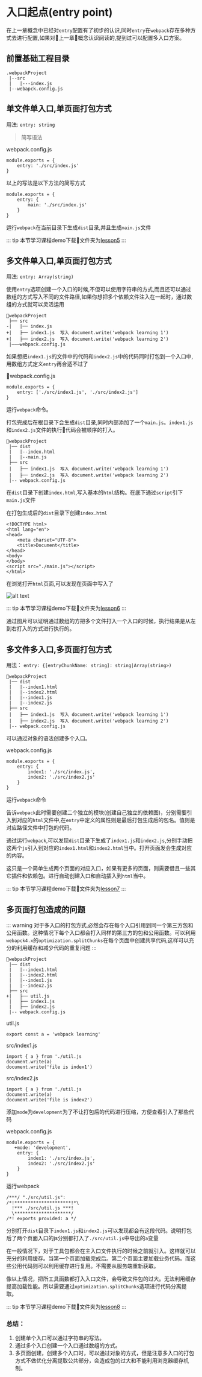 # 入口起点(entry point)

在上一章概念中已经对`entry`配置有了初步的认识,同时`entry`在`webpack`存在多种方式去进行配置,如果对上一章概念认识阅读的,提到过可以配置多入口方案。

## 前置基础工程目录

```
.webpackProject
 |--src
 |   |---index.js
 |--webapck.config.js
```

## 单文件单入口,单页面打包方式

用法: `entry: string`

> 简写语法

webpack.config.js

```
module.exports = {
    entry: './src/index.js'
}
```

以上的写法是以下方法的简写方式

```
module.exports = {
    entry: {
        main: './src/index.js'
    }
}
```

运行`webpack`在当前目录下生成`dist`目录,并且生成`main.js`文件

::: tip
本节学习课程demo下载文件夹为[lesson5](https://github.com/494755899/Webpack-learning/tree/master/source)
:::

## 多文件单入口,单页面打包方式

用法: `entry: Array(string)`

使用`entry`选项创建一个入口的时候,不但可以使用字符串的方式,而且还可以通过数组的方式写入不同的文件路径,如果你想把多个依赖文件注入在一起时，通过数组的方式就可以灵活运用

```
webpackProject
 ├── src
-|   |── index.js
+|   ├── index1.js  写入 document.write('webpack learning 1')
+|   ├── index2.js  写入 document.write('webpack learning 2')
 |———webpack.config.js
```

如果想把`index1.js`的文件中的代码和`index2.js`中的代码同时打包到一个入口中,用数组方式定义`entry`再合适不过了

webpack.config.js

```
module.exports = {
    entry: ['./src/index1.js', './src/index2.js']
}
```

运行`webpack`命令。

打包完成后在根目录下会生成`dist`目录,同时内部添加了一个`main.js`。`index1.js`和`index2.js`文件的执行代码会被顺序的打入。

```
webpackProject
 |── dist
 |   |--index.html
 |   |--main.js 
 ├── src
 |   ├── index1.js  写入 document.write('webpack learning 1')
 |   ├── index2.js  写入 document.write('webpack learning 2')
 |-- webpack.config.js
```

在`dist`目录下创建`index.html`,写入基本的`html`结构。在底下通过`script`引下`main.js`文件

在打包生成后的`dist`目录下创建`index.html`

```
<!DOCTYPE html>
<html lang="en">
<head>
    <meta charset="UTF-8">
    <title>Document</title>
</head>
<body>
</body>
<script src="./main.js"></script>
</html>
```

在浏览打开`html`页面,可以发现在页面中写入了

<img src="../images/entry/1.png" alt="alt text" title="Title" />

::: tip
本节学习课程demo下载文件夹为[lesson6](https://github.com/494755899/Webpack-learning/tree/master/source)
:::

通过图片可以证明通过数组的方把多个文件打入一个入口的时候，执行结果是从左到右打入的方式进行执行的。

## 多文件多入口,多页面打包方式

用法： `entry: {[entryChunkName: string]: string|Array(string>)`
```
webpackProject
 |── dist
 |   |--index1.html
 |   |--index2.html
 |   |--index1.js
 |   |--index2.js
 ├── src
 |   ├── index1.js  写入 document.write('webpack learning 1')
 |   ├── index2.js  写入 document.write('webpack learning 2')
 |-- webpack.config.js
```

可以通过对象的语法创建多个入口。

webpack.config.js

```
module.exports = {
    entry: {
        index1: './src/index.js',
        index2: './src/index2.js'
    }
}
```
运行`webpack`命令

告诉`webpack`此时需要创建二个独立的模块(创建自己独立的依赖图)，分别需要引入到对应的`html`文件中,在`entry`中定义的属性则是最后打包生成后的包名。值则是对应路径文件中打包的代码。

通过运行`webpack`,可以发现`dist`目录下生成了`index1.js`和`index2.js`,分别手动把这两个`js`引入到对应的`index1.html`和`index2.html`当中。打开页面发会生成对应的内容。

这只是一个简单生成两个页面的对应入口，如果有更多的页面，则需要借且一些其它插件和依赖包。进行自动创建入口和自动插入到`html`当中。


::: tip
本节学习课程demo下载文件夹为[lesson7](https://github.com/494755899/Webpack-learning/tree/master/source)
:::


## 多页面打包造成的问题

::: warning
对于多入口的打包方式,必然会存在每个入口引用到同一个第三方包和公用函数。这种情况下每个入口都会打入同样的第三方的包和公用函数。可以利用`webapck4.x`的`optimization.splitChunks`在每个页面中创建共享代码,这样可以充分的利用缓存和减少代码的重复问题
:::

```
webpackProject
 |── dist
 |   |--index1.html
 |   |--index2.html
 |   |--index1.js
 |   |--index2.js
 ├── src
+|   ├── util.js
 |   ├── index1.js
 |   ├── index2.js
 |-- webpack.config.js
```

util.js
```
export const a = 'webpack learning'
```

src/index1.js
```
import { a } from './util.js
document.write(a)
document.write('file is index1')
```

src/index2.js

```
import { a } from './util.js
document.write(a)
document.write('file is index2')
```

添加`mode`为`development`为了不让打包后的代码进行压缩，方便查看引入了那些代码

webpack.config.js

```
module.exports = {
   +mode: 'development', 
    entry: {
        index1: './src/index.js',
        index2: './src/index2.js'
    }
}
```

运行webpack

```
/***/ "./src/util.js":
/*!*********************!*\
  !*** ./src/util.js ***!
  \*********************/
/*! exports provided: a */
```

分别打开`dist`目录下`index1.js`和`index2.js`可以发现都会有这段代码。说明打包后了两个页面入口的js分别都打入了`./src/util.js`中导出的`a`变量

在一般情况下，对于工具包都会在主入口文件执行的时候之前就引入。这样就可以充分的利用缓存。当第一个页面加载完成后。第二个页面主要加载业务代码。而这些公用代码则可以利用缓存进行复用。不需要从服务端重新获取。

像以上情况，把所工具函数都打入入口文件，会导致文件包的过大。无法利用缓存提高加载性能。所以需要通过`optimization.splitChunks`选项进行代码分离提取。

::: tip
本节学习课程demo下载文件夹为[lesson8](https://github.com/494755899/Webpack-learning/tree/master/source)
:::

### 总结：

1. 创建单个入口可以通过字符串的写法。
2. 通过多个入口创建一个入口通过数组的方式。
3. 多页面创建，创建多个入口时，可以通过对象的方式，但是注意多入口的打包方式不做优化分离提取公共部分，会造成包的过大和不能利用浏览器缓存机制。